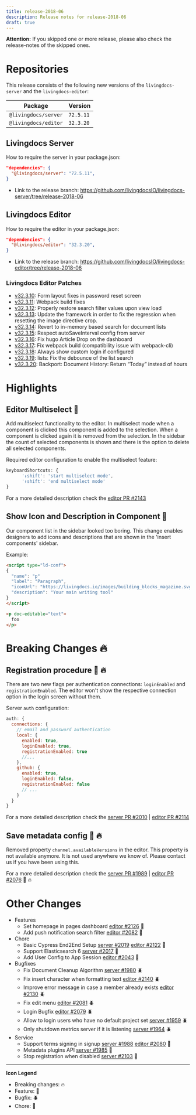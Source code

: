 ```yaml
---
title: release-2018-06
description: Release notes for release-2018-06
draft: true
---
```


**Attention:** If you skipped one or more release, please also check the release-notes of the skipped ones.

# Repositories

This release consists of the following new versions of the `livingdocs-server` and the `livingdocs-editor`:

Package | Version
--- | ---
`@livingdocs/server` | `72.5.11`
`@livingdocs/editor` | `32.3.20`


## Livingdocs Server

How to require the server in your package.json:

```json
"dependencies": {
  "@livingdocs/server": "72.5.11",
}
```

- Link to the release branch:
  https://github.com/livingdocsIO/livingdocs-server/tree/release-2018-06


## Livingdocs Editor

How to require the editor in your package.json:

```json
"dependencies": {
  "@livingdocs/editor": "32.3.20",
}
```

- Link to the release branch:
  https://github.com/livingdocsIO/livingdocs-editor/tree/release-2018-06


### Livingdocs Editor Patches

- [v32.3.10](https://github.com/livingdocsIO/livingdocs-editor/releases/tag/v32.3.10): Form layout fixes in password reset screen
- [v32.3.11](https://github.com/livingdocsIO/livingdocs-editor/releases/tag/v32.3.11): Webpack build fixes
- [v32.3.12](https://github.com/livingdocsIO/livingdocs-editor/releases/tag/v32.3.12): Properly restore search filter values upon view load
- [v32.3.13](https://github.com/livingdocsIO/livingdocs-editor/releases/tag/v32.3.13): Update the framework in order to fix the regression when resetting the image directive crop.
- [v32.3.14](https://github.com/livingdocsIO/livingdocs-editor/releases/tag/v32.3.14): Revert to in-memory based search for document lists
- [v32.3.15](https://github.com/livingdocsIO/livingdocs-editor/releases/tag/v32.3.15): Respect autoSaveInterval config from server
- [v32.3.16](https://github.com/livingdocsIO/livingdocs-editor/releases/tag/v32.3.16): Fix hugo Article Drop on the dashboard
- [v32.3.17](https://github.com/livingdocsIO/livingdocs-editor/releases/tag/v32.3.17): Fix webpack build (compatibility issue with webpack-cli)
- [v32.3.18](https://github.com/livingdocsIO/livingdocs-editor/releases/tag/v32.3.18): Always show custom login if configured
- [v32.3.19](https://github.com/livingdocsIO/livingdocs-editor/releases/tag/v32.3.19): lists: Fix the debounce of the list search
- [v32.3.20](https://github.com/livingdocsIO/livingdocs-editor/releases/tag/v32.3.20): Backport: Document History: Return “Today” instead of hours




# Highlights

## Editor Multiselect :gift:

Add multiselect functionality to the editor. In multiselect mode when a component is clicked this component is added to the selection. When a component is clicked again it is removed from the selection. In the sidebar the count of selected components is shown and there is the option to delete all selected components.

Required editor configuration to enable the multiselect feature:

```js
keyboardShortcuts: {
      '↓shift': 'start multiselect mode',
      '↑shift': 'end multiselect mode'
}
```

For a more detailed description check the [editor PR #2143](https://github.com/livingdocsIO/livingdocs-editor/pull/2143)

## Show Icon and Description in Component :gift:

Our component list in the sidebar looked too boring. This change enables designers to add icons and descriptions that are shown in the 'insert components' sidebar.

Example:
```html
<script type="ld-conf">
{
  "name": "p"
  "label": "Paragraph",
  "iconUrl": "https://livingdocs.io/images/building_blocks_magazine.svg",
  "description": "Your main writing tool"
}
</script>

<p doc-editable="text">
  foo
</p>
```


# Breaking Changes :fire:

##  Registration procedure :gift: :fire:

There are two new flags per authentication connections: `loginEnabled` and `registrationEnabled`. The editor won't show the respective connection option
in the login screen without them.

Server `auth` configuration:
```js
auth: {
  connections: {
    // email and password authentication
    local: {
      enabled: true,
      loginEnabled: true,
      registrationEnabled: true
      //...
    },
    github: {
      enabled: true,
      loginEnabled: false,
      registrationEnabled: false
      // ...
    }
  }
}
```

 For a more detailed description check the [server PR #2010](https://github.com/livingdocsIO/livingdocs-server/pull/2010) | [editor PR #2114](https://github.com/livingdocsIO/livingdocs-editor/pull/2114)

##  Save metadata config :gift: :fire:

Removed property `channel.availableVersions` in the editor.
This property is not available anymore. It is not used anywhere we know of. Please contact us if you have been using this.

For a more detailed description check the [server PR #1989](https://github.com/livingdocsIO/livingdocs-server/pull/1989) | [editor PR #2076](https://github.com/livingdocsIO/livingdocs-editor/pull/2076) :gift: :fire:



# Other Changes
* Features
  * Set homepage in pages dashboard [editor #2126](https://github.com/livingdocsIO/livingdocs-editor/pull/2126) :gift:
  * Add push notification search filter [editor #2082](https://github.com/livingdocsIO/livingdocs-editor/pull/2082) :gift:
* Chore
  * Basic Cypress End2End Setup [server #2019](https://github.com/livingdocsIO/livingdocs-server/pull/2019) [editor #2122](https://github.com/livingdocsIO/livingdocs-editor/pull/2122) :wrench:
  * Support Elasticsearch 6 [server #2017](https://github.com/livingdocsIO/livingdocs-server/pull/2017) :wrench:
  * Add User Config to App Session [editor #2043](https://github.com/livingdocsIO/livingdocs-editor/pull/2043) :wrench:
* Bugfixes
  * Fix Document Cleanup Algorithm [server #1980](https://github.com/livingdocsIO/livingdocs-server/pull/1980) :beetle:
  * Fix insert character when formatting text [editor #2140](https://github.com/livingdocsIO/livingdocs-editor/pull/2140) :beetle:
  * Improve error message in case a member already exists [editor #2130](https://github.com/livingdocsIO/livingdocs-editor/pull/2130) :beetle:
  * Fix edit menu [editor #2081](https://github.com/livingdocsIO/livingdocs-editor/pull/2081) :beetle:
  * Login Bugfix [editor #2079](https://github.com/livingdocsIO/livingdocs-editor/pull/2079) :beetle:
  * Allow to login users who have no default project set [server #1959](https://github.com/livingdocsIO/livingdocs-server/pull/1959) :beetle:
  * Only shutdown metrics server if it is listening [server #1964](https://github.com/livingdocsIO/livingdocs-server/pull/1964) :beetle:
* Service
  * Support terms signing in signup [server #1988](https://github.com/livingdocsIO/livingdocs-server/pull/1988) [editor #2080](https://github.com/livingdocsIO/livingdocs-editor/pull/2080) :gift:
  * Metadata plugins API [server #1985](https://github.com/livingdocsIO/livingdocs-server/pull/1985) :gift:
  * Stop registration when disabled [server #2103](https://github.com/livingdocsIO/livingdocs-server/pull/2103) :gift:

---

**Icon Legend**

* Breaking changes: :fire:
* Feature: :gift:
* Bugfix: :beetle:
* Chore: :wrench:

